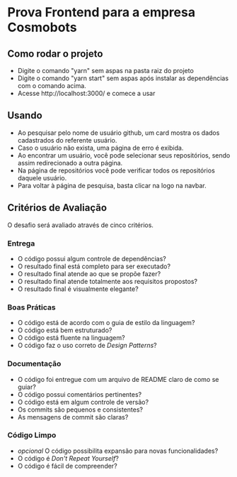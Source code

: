 # Prova Frontend para a empresa Cosmobots
## Como rodar o projeto
* Digite o comando "yarn" sem aspas na pasta raiz do projeto
* Digite o comando "yarn start" sem aspas após instalar as dependências com o comando acima.
* Acesse http://localhost:3000/ e comece a usar

## Usando
* Ao pesquisar pelo nome de usuário github, um card mostra os dados cadastrados do referente usuário.
* Caso o usuário não exista, uma página de erro é exibida.
* Ao encontrar um usuário, você pode selecionar seus repositórios, sendo assim redirecionado a outra página.
* Na página de repositórios você pode verificar todos os repositórios daquele usuário.
* Para voltar à página de pesquisa, basta clicar na logo na navbar.

## Critérios de Avaliação
O desafio será avaliado através de cinco critérios.

### Entrega

* O código possui algum controle de dependências?
* O resultado final está completo para ser executado?
* O resultado final atende ao que se propõe fazer?
* O resultado final atende totalmente aos requisitos propostos?
* O resultado final é visualmente elegante?

### Boas Práticas

* O código está de acordo com o guia de estilo da linguagem?
* O código está bem estruturado?
* O código está fluente na linguagem?
* O código faz o uso correto de _Design Patterns_?

### Documentação

* O código foi entregue com um arquivo de README claro de como se guiar?
* O código possui comentários pertinentes?
* O código está em algum controle de versão?
* Os commits são pequenos e consistentes?
* As mensagens de commit são claras?

### Código Limpo

* *opcional* O código possibilita expansão para novas funcionalidades?
* O código é _Don't Repeat Yourself_?
* O código é fácil de compreender?